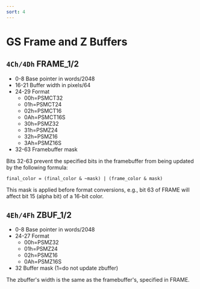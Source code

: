 ```yaml
---
sort: 4
---
```


# GS Frame and Z Buffers

## `4Ch/4Dh` FRAME_1/2
- 0-8    Base pointer in words/2048
- 16-21  Buffer width in pixels/64
- 24-29  Format
  + 00h=PSMCT32
  + 01h=PSMCT24
  + 02h=PSMCT16
  + 0Ah=PSMCT16S
  + 30h=PSMZ32
  + 31h=PSMZ24
  + 32h=PSMZ16
  + 3Ah=PSMZ16S
- 32-63  Framebuffer mask

Bits 32-63 prevent the specified bits in the framebuffer from being updated by the following formula:
```  
final_color = (final_color & ~mask) | (frame_color & mask)
```

This mask is applied before format conversions, e.g., bit 63 of FRAME will affect bit 15 (alpha bit) of a 16-bit color.

## `4Eh/4Fh` ZBUF_1/2
- 0-8    Base pointer in words/2048
- 24-27  Format
  + 00h=PSMZ32
  + 01h=PSMZ24
  + 02h=PSMZ16
  + 0Ah=PSMZ16S
- 32     Buffer mask (1=do not update zbuffer)
  
The zbuffer's width is the same as the framebuffer's, specified in FRAME.
